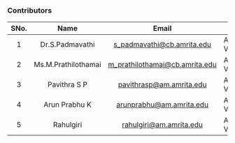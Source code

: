 ### Contributors

| SNo. |        Name         |             Email              |         Institute          |
| :--: | :-----------------: | :----------------------------: | :------------------------: |
|  1   |   Dr.S.Padmavathi   |   s_padmavathi@cb.amrita.edu   | Amrita Vishwa Vidyapeetham |
|  2   | Ms.M.Prathilothamai | m_prathilothamai@cb.amrita.edu | Amrita Vishwa Vidyapeetham |
|  3   |    Pavithra S P     |    pavithrasp@am.amrita.edu    | Amrita Vishwa Vidyapeetham |
|  4   |    Arun Prabhu K    |    arunprabhu@am.amrita.edu    | Amrita Vishwa Vidyapeetham |
|  5   |      Rahulgiri      |    rahulgiri@am.amrita.edu     | Amrita Vishwa Vidyapeetham |
